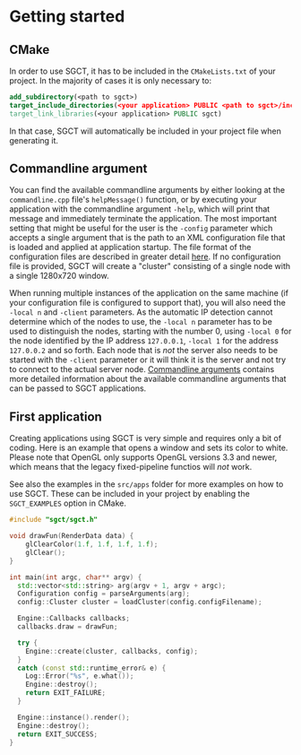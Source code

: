 # Getting started

## CMake
In order to use SGCT, it has to be included in the `CMakeLists.txt` of your project.  In the majority of cases it is only necessary to:
```cmake
add_subdirectory(<path to sgct>)
target_include_directories(<your application> PUBLIC <path to sgct>/include)
target_link_libraries(<your application> PUBLIC sgct)
```

In that case, SGCT will automatically be included in your project file when generating it.


## Commandline argument
You can find the available commandline arguments by either looking at the `commandline.cpp` file's `helpMessage()` function, or by executing your application with the commandline argument `-help`, which will print that message and immediately terminate the application.  The most important setting that might be useful for the user is the `-config` parameter which accepts a single argument that is the path to an XML configuration file that is loaded and applied at application startup.  The file format of the configuration files are described in greater detail [here](configuration-files.md).  If no configuration file is provided, SGCT will create a "cluster" consisting of a single node with a single 1280x720 window.

When running multiple instances of the application on the same machine (if your configuration file is configured to support that), you will also need the `-local n` and `-client` parameters.  As the automatic IP detection cannot determine which of the nodes to use, the `-local n` parameter has to be used to distinguish the nodes, starting with the number 0, using `-local 0` for the node identified by the IP address `127.0.0.1`, `-local 1` for the address `127.0.0.2` and so forth.  Each node that is *not* the server also needs to be started with the `-client` parameter or it will think it is the server and not try to connect to the actual server node.  [Commandline arguments](commandline-arguments.md) contains more detailed information about the available commandline arguments that can be passed to SGCT applications.


## First application
Creating applications using SGCT is very simple and requires only a bit of coding.  Here is an example that opens a window and sets its color to white.  Please note that OpenGL only supports OpenGL versions 3.3 and newer, which means that the legacy fixed-pipeline functios will *not* work.

See also the examples in the `src/apps` folder for more examples on how to use SGCT.  These can be included in your project by enabling the `SGCT_EXAMPLES` option in CMake.

```cpp
#include "sgct/sgct.h"

void drawFun(RenderData data) {
    glClearColor(1.f, 1.f, 1.f, 1.f);
    glClear();
}

int main(int argc, char** argv) {
  std::vector<std::string> arg(argv + 1, argv + argc);
  Configuration config = parseArguments(arg);
  config::Cluster cluster = loadCluster(config.configFilename);

  Engine::Callbacks callbacks;
  callbacks.draw = drawFun;

  try {
    Engine::create(cluster, callbacks, config);
  }
  catch (const std::runtime_error& e) {
    Log::Error("%s", e.what());
    Engine::destroy();
    return EXIT_FAILURE;
  }

  Engine::instance().render();
  Engine::destroy();
  return EXIT_SUCCESS;
}
```
